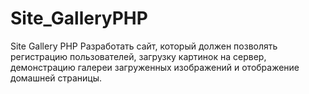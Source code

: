# Site_GalleryPHP
Site Gallery PHP
Разработать сайт, который должен позволять регистрацию пользователей, загрузку картинок на сервер, демонстрацию галереи  загруженных изображений и отображение домашней страницы.
